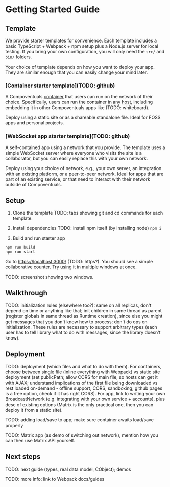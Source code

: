 # Getting Started Guide

## Template

We provide starter templates for convenience. Each template includes a basic TypeScript + Webpack + npm setup plus a Node.js server for local testing. If you bring your own configuration, you will only need the `src/` and `bin/` folders.

Your choice of template depends on how you want to deploy your app. They are similar enough that you can easily change your mind later.

### [Container starter template](TODO: github)

A Compoventuals [container](TODO) that users can run on the network of their choice. Specifically, users can run the container in any [host](TODO), including embedding it in other Compoventuals apps like (TODO: whiteboard).

Deploy using a static site or as a shareable standalone file. Ideal for FOSS apps and personal projects.

### [WebSocket app starter template](TODO: github)

A self-contained app using a network that you provide. The template uses a simple WebSocket server where everyone who visits the site is a collaborator, but you can easily replace this with your own network.

Deploy using your choice of network, e.g., your own server, an integration with an existing platform, or a peer-to-peer network. Ideal for apps that are part of an existing service, or that need to interact with their network outside of Compoventuals.

## Setup

1. Clone the template
   TODO: tabs showing git and cd commands for each template.

2. Install dependencies
   TODO: install npm itself (by installing node)
   `npm i`

3. Build and run starter app

```
npm run build
npm run start
```

Go to [https://localhost:3000/](https://localhost:3000/) (TODO: https?). You should see a simple collaborative counter. Try using it in multiple windows at once.

TODO: screenshot showing two windows.

## Walkthrough

TODO: initialization rules (elsewhere too?): same on all replicas, don't depend on time or anything like that; init children in same thread as parent (register globals in same thread as Runtime creation), since else you might get messages that you don't know how to process; don't do ops on initialization. These rules are necessary to support arbitrary types (each user has to tell library what to do with messages, since the library doesn't know).

## Deployment

TODO: deployment (which files and what to do with them). For containers, choose between single file (inline everything with Webpack) vs static site deployment (set publicPath; allow CORS for main file, so hosts can get it with AJAX; understand implications of the first file being downloaded vs rest loaded on-demand - offline support, CORS, sandboxing; github pages is a free option, check if it has right CORS). For app, link to writing your own BroadcastNetwork (e.g. integrating with your own service + accounts), plus desc of existing options (Matrix is the only practical one, then you can deploy it from a static site).

TODO: adding load/save to app; make sure container awaits load/save properly

TODO: Matrix app (as demo of switching out network), mention how you can then use Matrix API yourself.

## Next steps

TODO: next guide (types, real data model, CObject); demos

TODO: more info: link to Webpack docs/guides
